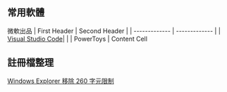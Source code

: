 ## 常用軟體

微軟出品
| First Header  | Second Header |
| ------------- | ------------- |
| [Visual Studio Code](https://code.visualstudio.com/download)|   |
| PowerToys  | Content Cell  

## 註冊檔整理

[Windows Explorer 移除 260 字元限制](https://raw.githubusercontent.com/jafeeye/Windows-Optimization/main/Remove%20260%20Character%20Path%20Limit.reg)
